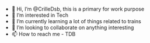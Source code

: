 - 👋 Hi, I’m @CrilleDsb, this is a primary for work purpose
- 👀 I’m interested in Tech 
- 🌱 I’m currently learning a lot of things related to trains
- 💞️ I’m looking to collaborate on anything interesting 
- 📫 How to reach me - TDB

